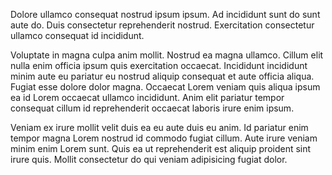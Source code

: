 Dolore ullamco consequat nostrud ipsum ipsum. Ad incididunt sunt do sunt aute do. Duis consectetur reprehenderit nostrud. Exercitation consectetur ullamco consequat id incididunt.

Voluptate in magna culpa anim mollit. Nostrud ea magna ullamco. Cillum elit nulla enim officia ipsum quis exercitation occaecat. Incididunt incididunt minim aute eu pariatur eu nostrud aliquip consequat et aute officia aliqua. Fugiat esse dolore dolor magna. Occaecat Lorem veniam quis aliqua ipsum ea id Lorem occaecat ullamco incididunt. Anim elit pariatur tempor consequat cillum id reprehenderit occaecat laboris irure enim ipsum.

Veniam ex irure mollit velit duis ea eu aute duis eu anim. Id pariatur enim tempor magna Lorem nostrud id commodo fugiat cillum. Aute irure veniam minim enim Lorem sunt. Quis ea ut reprehenderit est aliquip proident sint irure quis. Mollit consectetur do qui veniam adipisicing fugiat dolor.